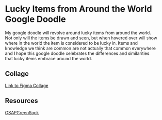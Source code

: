 # Lucky Items from Around the World Google Doodle

My google doodle will revolve around lucky items from around the world. Not only will the items be drawn and seen, but when hovered over will show where in the world the item is considered to be lucky in. Items and knowledge we think are common are not actually that common everywhere and I hope this google doodle celebrates the differences and similarities that lucky items embrace around the world.

## Collage

[Link to Figma Collage](https://www.figma.com/file/1D4i5h8NfmvCZcxGKb4an1/Google-Doodle-Lucky-Items?node-id=0%3A1)

## Resources

[GSAPGreenSock](https://greensock.com/customease/)
